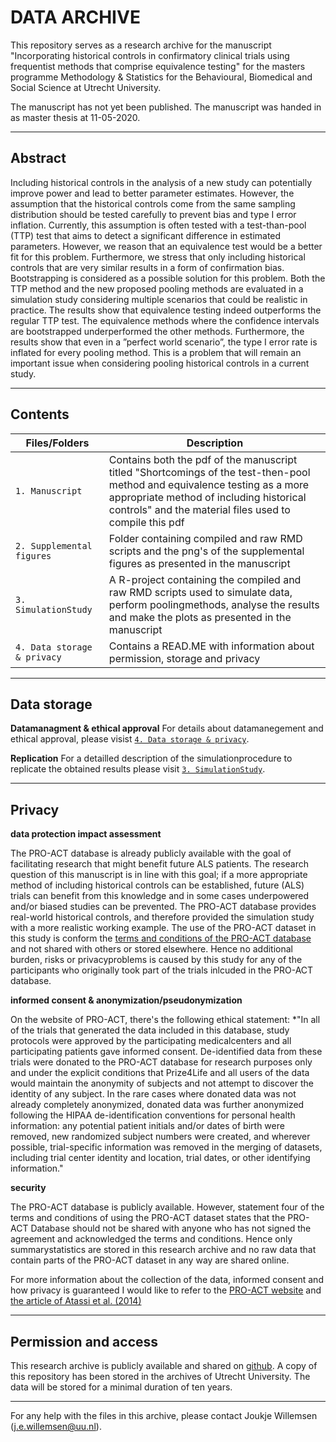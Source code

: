 DATA ARCHIVE
===
This repository serves as a research archive for the manuscript "Incorporating historical controls in confirmatory clinical trials using frequentist methods that comprise equivalence testing" for the masters programme Methodology & Statistics for the Behavioural, Biomedical and Social Science at Utrecht University.

The manuscript has not yet been published. The manuscript was handed in as master thesis at 11-05-2020.

---
**Abstract**
---
Including historical controls in the analysis of a new study can potentially improve power and lead to better parameter estimates. However, the assumption that the historical controls come from the same sampling distribution should be tested carefully to prevent bias and type I error inflation. Currently, this assumption is often tested with a test-than-pool (TTP) test that aims to detect a significant difference in estimated parameters. However, we reason that an equivalence test would be a better fit for this problem. Furthermore, we stress that only including historical controls that are very similar results in a form of confirmation bias. Bootstrapping is considered as a possible solution for this problem. Both the TTP method and the new proposed pooling methods are evaluated in a simulation study considering multiple scenarios that could be realistic in practice. The results show that equivalence testing indeed outperforms the regular TTP test. The equivalence methods where the confidence intervals are bootstrapped underperformed the other methods. Furthermore, the results show that even in a ”perfect world scenario”, the type I error rate is inflated for every pooling method. This is a problem that will remain an important issue when considering pooling historical controls in a current study.

---
**Contents**
---
| Files/Folders              | Description   |
| -----------------          | ------------- |
|`1. Manuscript`          |Contains both the pdf of the manuscript titled "Shortcomings of the test-then-pool method and equivalence testing as a more appropriate method of including historical controls" and the material files used to compile this pdf|
|`2. Supplemental figures`                    |Folder containing compiled and raw RMD scripts and the png's of the supplemental figures as presented in the manuscript|
|`3. SimulationStudy`	     |A R-project containing the compiled and raw RMD scripts used to simulate data, perform poolingmethods, analyse the results and make the plots as presented in the manuscript|
|`4. Data storage & privacy` |Contains a READ.ME with information about permission, storage and privacy|

---
**Data storage**
---

**Datamanagment & ethical approval**
For details about datamanegement and ethical approval, please visist [`4. Data storage & privacy`](https://github.com/JoukjeWillemsen/Research-Repository-Master-Thesis/tree/master/4.Data%20storage%20%26%20privacy).

**Replication**
For a detailled description of the simulationprocedure to replicate the obtained results please visit [`3. SimulationStudy`](https://github.com/JoukjeWillemsen/Research-Repository-Master-Thesis/tree/master/3.SimulationStudy).

---
**Privacy**
---

**data protection impact assessment**

The PRO-ACT database is already publicly available with the goal of facilitating research that might benefit future ALS patients. The research question of this manuscript is in line with this goal; if a more appropriate method of including historical controls can be established, future (ALS) trials can benefit from this knowledge and in some cases underpowered and/or biased studies can be prevented. The PRO-ACT database provides real-world historical controls, and therefore provided the simulation study with a more realistic working example. 
The use of the PRO-ACT dataset in this study is conform the [terms and conditions of the PRO-ACT database](https://nctu.partners.org/ProACT/Document/DisplayLatest/1) and not shared with others or stored elsewhere. Hence no additional burden, risks or privacyproblems is caused by this study for any of the participants who originally took part of the trials inlcuded in the PRO-ACT database.

**informed consent & anonymization/pseudonymization**

On the website of PRO-ACT, there's the following ethical statement: *"In all of the trials that generated the data included in this database, study protocols were approved by the participating medicalcenters and all participating patients gave informed consent. De-identified data from these trials were donated to the PRO-ACT database for research purposes only and under the explicit conditions that Prize4Life and all users of the data would maintain the anonymity of subjects and not attempt to discover the identity of any subject. In the rare cases where donated data was not already completely anonymized, donated data was further anonymized following the HIPAA de-identification conventions for personal health information: any potential patient initials and/or dates of birth were removed, new randomized subject numbers were created, and wherever possible, trial-specific information was removed in the merging of datasets, including trial center identity and location, trial dates, or other identifying information."

**security**

The PRO-ACT database is publicly available. However, statement four of the terms and conditions of using the PRO-ACT dataset states that the PRO-ACT Database should not be shared with anyone who has not signed the agreement and acknowledged the terms and conditions. Hence only summarystatistics are stored in this research archive and no raw data that contain parts of the PRO-ACT dataset in any way are shared online. 

For more information about the collection of the data, informed consent and how privacy is guaranteed I would like to refer to the [PRO-ACT website](https://nctu.partners.org/ProACT/Document/DisplayLatest/9) and [the article of Atassi et al. (2014)](https://www.ncbi.nlm.nih.gov/pubmed/25298304)

---
**Permission and access**
---

This research archive is publicly available and shared on [github](https://github.com/JoukjeWillemsen/Research-Repository-Master-Thesis). A copy of this repository has been stored in the archives of Utrecht University. The data will be stored for a minimal duration of ten years.

---

For any help with the files in this archive, please contact Joukje Willemsen (j.e.willemsen@uu.nl). 
